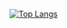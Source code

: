 <!-- ![Github stats](https://github-readme-stats.vercel.app/api?username=ichsnn&show_icons=true) -->

[![Top Langs](https://github-readme-stats.vercel.app/api/top-langs/?username=ichsnn&layout=compact)](https://github.com/anuraghazra/github-readme-stats)
<!-- -
ichsnn/ichsnn is a ✨ special ✨ repository because its `README.md` (this file) appears on your GitHub profile.
You can click the Preview link to take a look at your changes.
- -->
